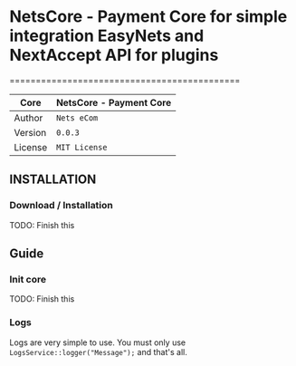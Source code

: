 # NetsCore - Payment Core for simple integration EasyNets and NextAccept API for plugins
============================================

| Core    | NetsCore - Payment Core |
|---------|-------------------------|
| Author  | `Nets eCom`             |
| Version | `0.0.3`                 |
| License | `MIT License`           |

## INSTALLATION

### Download / Installation

 TODO: Finish this


## Guide

### Init core

TODO: Finish this

### Logs

Logs are very simple to use. You must only use ``LogsService::logger("Message");`` and that's all.